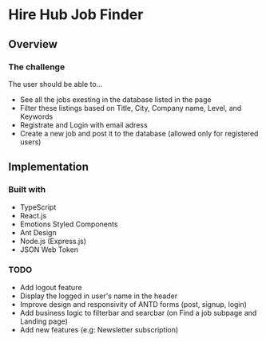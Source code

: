 # Hire Hub Job Finder

## Overview

### The challenge

The user should be able to…
  - See all the jobs exesting in the database listed in the page
  - Filter these listings based on Title, City, Company name, Level, and Keywords 
  - Registrate and Login with email adress
  - Create a new job and post it to the database (allowed only for registered users)

## Implementation

### Built with

- TypeScript
- React.js
- Emotions Styled Components
- Ant Design
- Node.js (Express.js)
- JSON Web Token

### TODO

- Add logout feature
- Display the logged in user's name in the header
- Improve design and responsivity of ANTD forms (post, signup, login)
- Add business logic to filterbar and searcbar (on Find a job subpage and Landing page)
- Add new features (e.g: Newsletter subscription)
